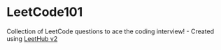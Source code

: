 # LeetCode101
Collection of LeetCode questions to ace the coding interview! - Created using [LeetHub v2](https://github.com/arunbhardwaj/LeetHub-2.0)

